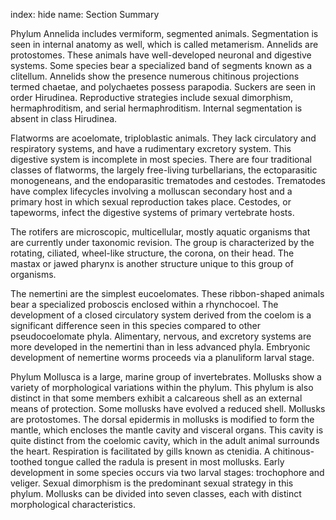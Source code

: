 index: hide
name: Section Summary

Phylum Annelida includes vermiform, segmented animals. Segmentation is seen in internal anatomy as well, which is called metamerism. Annelids are protostomes. These animals have well-developed neuronal and digestive systems. Some species bear a specialized band of segments known as a clitellum. Annelids show the presence numerous chitinous projections termed chaetae, and polychaetes possess parapodia. Suckers are seen in order Hirudinea. Reproductive strategies include sexual dimorphism, hermaphroditism, and serial hermaphroditism. Internal segmentation is absent in class Hirudinea.

Flatworms are acoelomate, triploblastic animals. They lack circulatory and respiratory systems, and have a rudimentary excretory system. This digestive system is incomplete in most species. There are four traditional classes of flatworms, the largely free-living turbellarians, the ectoparasitic monogeneans, and the endoparasitic trematodes and cestodes. Trematodes have complex lifecycles involving a molluscan secondary host and a primary host in which sexual reproduction takes place. Cestodes, or tapeworms, infect the digestive systems of primary vertebrate hosts.

The rotifers are microscopic, multicellular, mostly aquatic organisms that are currently under taxonomic revision. The group is characterized by the rotating, ciliated, wheel-like structure, the corona, on their head. The mastax or jawed pharynx is another structure unique to this group of organisms.

The nemertini are the simplest eucoelomates. These ribbon-shaped animals bear a specialized proboscis enclosed within a rhynchocoel. The development of a closed circulatory system derived from the coelom is a significant difference seen in this species compared to other pseudocoelomate phyla. Alimentary, nervous, and excretory systems are more developed in the nemertini than in less advanced phyla. Embryonic development of nemertine worms proceeds via a planuliform larval stage.

Phylum Mollusca is a large, marine group of invertebrates. Mollusks show a variety of morphological variations within the phylum. This phylum is also distinct in that some members exhibit a calcareous shell as an external means of protection. Some mollusks have evolved a reduced shell. Mollusks are protostomes. The dorsal epidermis in mollusks is modified to form the mantle, which encloses the mantle cavity and visceral organs. This cavity is quite distinct from the coelomic cavity, which in the adult animal surrounds the heart. Respiration is facilitated by gills known as ctenidia. A chitinous-toothed tongue called the radula is present in most mollusks. Early development in some species occurs via two larval stages: trochophore and veliger. Sexual dimorphism is the predominant sexual strategy in this phylum. Mollusks can be divided into seven classes, each with distinct morphological characteristics.
